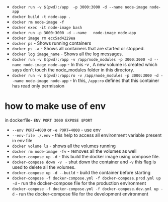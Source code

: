 - `docker run -v $(pwd):/app  -p 3000:3000 -d --name node-image node-app`
- `docker build -t node-app .`
- `docker rm node-image -f`
- `docker exec -it node-image bash`
- `docker run -p 3000:3000 -d --name   node-image node-app`
- `docker image rm ecc5ad4229ea`
- `docker ps` - Shows running containers
- `docker ps -a` - Shows all containers that are started or stopped.
- `docker log image_name` - Shows all the log messages.
- `docker run -v $(pwd):/app -v /app/node_modules -p 3000:3000 -d --name node-image node-app` - In this -v , A new volume is created which says don't touch the node_modules folder in this directory.
- `docker run -v $(pwd):/app:ro -v /app/node_modules -p 3000:3000 -d --name node-image node-app` - In this, `/app:ro` defines that this container has read only permission
# how to make use of env 
in dockerfile-
`ENV PORT 3000
EXPOSE $PORT`

- `--env PORT=4000`  or `-e PORT=4000` - use env
- `--env-file ./.env` - this help to access all environment variable present in env file
- `docker volume ls` - shows all the volumes running
- `docker rm node-image -fv` - removes all the volumes as well
- `docker-compose up -d` - this build the docker image using compose file.
- `docker-compose down -v ` - shut down the container and `-v` this flag is used to delete all the volumes.
- `docker-compose up -d --build` - build the container before starting
- `docker-compose -f docker-compose.yml -f docker-compose.prod.yml up -d` - run the docker-compose file for the production environment
- `docker-compose -f docker-compose.yml -f docker-compose.dev.yml up -d` - run the docker-compose file for the development environment